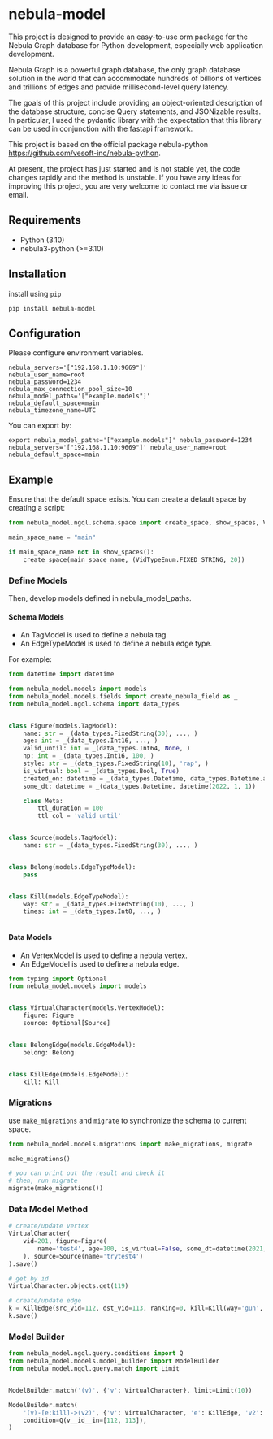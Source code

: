 # nebula-model

This project is designed to provide an easy-to-use orm package for the Nebula Graph database for Python development, especially web application development.

Nebula Graph is a powerful graph database, the only graph database solution in the world that can accommodate hundreds of billions of vertices and trillions of edges and provide millisecond-level query latency.

The goals of this project include providing an object-oriented description of the database structure, concise Query statements, and JSONizable results. In particular, I used the pydantic library with the expectation that this library can be used in conjunction with the fastapi framework.

This project is based on the official package nebula-python https://github.com/vesoft-inc/nebula-python.

At present, the project has just started and is not stable yet, the code changes rapidly and the method is unstable.
If you have any ideas for improving this project, you are very welcome to contact me via issue or email.

## Requirements

* Python (3.10)
* nebula3-python (>=3.10)

## Installation

install using `pip`

    pip install nebula-model

## Configuration

Please configure environment variables.
```
nebula_servers='["192.168.1.10:9669"]'
nebula_user_name=root
nebula_password=1234
nebula_max_connection_pool_size=10
nebula_model_paths='["example.models"]'
nebula_default_space=main
nebula_timezone_name=UTC
```

You can export by:
```
export nebula_model_paths='["example.models"]' nebula_password=1234 nebula_servers='["192.168.1.10:9669"]' nebula_user_name=root nebula_default_space=main
```

## Example
Ensure that the default space exists. You can create a default space by creating a script:
```python
from nebula_model.ngql.schema.space import create_space, show_spaces, VidTypeEnum

main_space_name = "main"

if main_space_name not in show_spaces():
    create_space(main_space_name, (VidTypeEnum.FIXED_STRING, 20))
```

### Define Models
Then, develop models defined in nebula_model_paths.

#### Schema Models
* An TagModel is used to define a nebula tag.
* An EdgeTypeModel is used to define a nebula edge type.

For example:
```python
from datetime import datetime

from nebula_model.models import models
from nebula_model.models.fields import create_nebula_field as _
from nebula_model.ngql.schema import data_types


class Figure(models.TagModel):
    name: str = _(data_types.FixedString(30), ..., )
    age: int = _(data_types.Int16, ..., )
    valid_until: int = _(data_types.Int64, None, )
    hp: int = _(data_types.Int16, 100, )
    style: str = _(data_types.FixedString(10), 'rap', )
    is_virtual: bool = _(data_types.Bool, True)
    created_on: datetime = _(data_types.Datetime, data_types.Datetime.auto)
    some_dt: datetime = _(data_types.Datetime, datetime(2022, 1, 1))

    class Meta:
        ttl_duration = 100
        ttl_col = 'valid_until'


class Source(models.TagModel):
    name: str = _(data_types.FixedString(30), ..., )


class Belong(models.EdgeTypeModel):
    pass


class Kill(models.EdgeTypeModel):
    way: str = _(data_types.FixedString(10), ..., )
    times: int = _(data_types.Int8, ..., )



```

#### Data Models
* An VertexModel is used to define a nebula vertex.
* An EdgeModel is used to define a nebula edge.

```python
from typing import Optional
from nebula_model.models import models


class VirtualCharacter(models.VertexModel):
    figure: Figure
    source: Optional[Source]


class BelongEdge(models.EdgeModel):
    belong: Belong


class KillEdge(models.EdgeModel):
    kill: Kill
```

### Migrations
use `make_migrations` and `migrate` to synchronize the schema to current space.

```python
from nebula_model.models.migrations import make_migrations, migrate

make_migrations()

# you can print out the result and check it
# then, run migrate
migrate(make_migrations())
```

### Data Model Method
```python
# create/update vertex
VirtualCharacter(
    vid=201, figure=Figure(
        name='test4', age=100, is_virtual=False, some_dt=datetime(2021, 3, 3, 0, 0, 0, 12)
    ), source=Source(name='trytest4')
).save()

# get by id
VirtualCharacter.objects.get(119)

# create/update edge
k = KillEdge(src_vid=112, dst_vid=113, ranking=0, kill=Kill(way='gun', times=20))
k.save()
```

### Model Builder
```python
from nebula_model.ngql.query.conditions import Q
from nebula_model.models.model_builder import ModelBuilder
from nebula_model.ngql.query.match import Limit


ModelBuilder.match('(v)', {'v': VirtualCharacter}, limit=Limit(10))

ModelBuilder.match(
    '(v)-[e:kill]->(v2)', {'v': VirtualCharacter, 'e': KillEdge, 'v2': VirtualCharacter},
    condition=Q(v__id__in=[112, 113]),
)
```